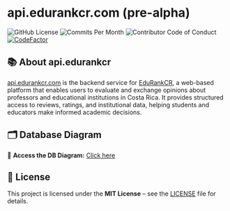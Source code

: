 # api.edurankcr.com (pre-alpha)
![GitHub License](https://img.shields.io/github/license/edurankcr/edurankcr.api)
![Commits Per Month](https://img.shields.io/github/commit-activity/m/edurankcr/edurankcr.api)
![Contributor Code of Conduct](https://img.shields.io/badge/Contributor%20Covenant-1.4-purple)
[![CodeFactor](https://www.codefactor.io/repository/github/edurankcr/edurankcr.api/badge/master)](https://www.codefactor.io/repository/github/edurankcr/edurankcr.api/overview/master)

## 📚 About api.edurankcr
[api.edurankcr.com](https://api.edurankcr.com) is the backend service for [EduRankCR](https://edurankcr.com), a web-based platform that enables users to evaluate and exchange opinions about professors and educational institutions in Costa Rica. It provides structured access to reviews, ratings, and institutional data, helping students and educators make informed academic decisions.

## 🗂 Database Diagram
🔗 **Access the DB Diagram:** [Click here](https://dbdiagram.io/d/edurankcr-com-db-67ad3e37263d6cf9a0f87279)

## 📜 License
This project is licensed under the **MIT License** – see the [LICENSE](LICENSE) file for details.
